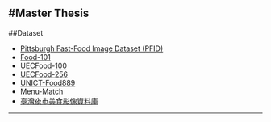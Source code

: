 #Master Thesis
--------------------------------------------------------------------------------
##Dataset
- [Pittsburgh Fast-Food Image Dataset (PFID)](http://pfid.intel-research.net/)
- [Food-101](https://www.vision.ee.ethz.ch/datasets_extra/food-101/)
- [UECFood-100](http://foodcam.mobi/dataset100.html)
- [UECFood-256](http://foodcam.mobi/dataset256.html)
- [UNICT-Food889](http://iplab.dmi.unict.it/UNICT-FD889/)
- [Menu-Match](http://research.microsoft.com/en-us/um/redmond/projects/menumatch/)
- [臺灣夜市美食影像資料庫](http://163.22.20.110/nightmarketfood/)

-------------------------------------------------------------------------------
